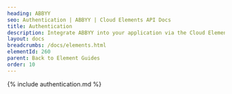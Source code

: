 ```yaml
---
heading: ABBYY
seo: Authentication | ABBYY | Cloud Elements API Docs
title: Authentication
description: Integrate ABBYY into your application via the Cloud Elements APIs.
layout: docs
breadcrumbs: /docs/elements.html
elementId: 260
parent: Back to Element Guides
order: 10
---
```


{% include authentication.md %}
